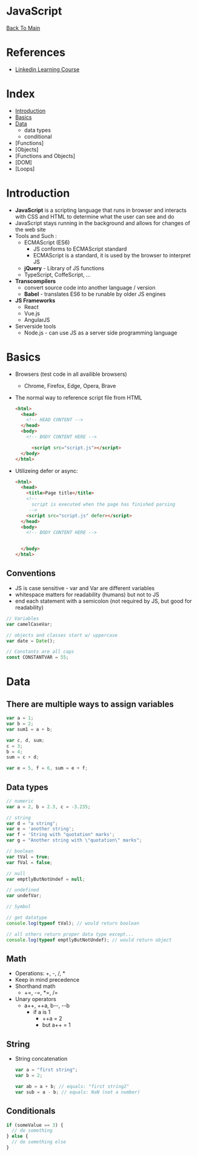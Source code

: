 # JavaScript

[Back To Main](../README.md)

# References

- [Linkedin Learning Course](https://www.linkedin.com/learning/javascript-essential-training-3/what-is-javascript?u=26123450)

# Index

- [Introduction](#Introduction)
- [Basics](#Basics)
- [Data](#Data)
  - data types
  - conditional
- [Functions]
- [Objects]
- [Functions and Objects]
- [DOM]
- [Loops]

# Introduction

- **JavaScript** is a scripting language that runs in browser and interacts with CSS and HTML to determine what the user can see and do
- JavaScript stays running in the background and allows for changes of the web site
- Tools and Such :
  - ECMAScript (ES6)
    - JS conforms to ECMAScript standard
    - ECMAScript is a standard, it is used by the browser to interpret JS
  - **jQuery** - Library of JS functions
  - TypeScript, CoffeScript, ...
- **Transcompilers**
  - convert source code into another language / version
  - **Babel** - translates ES6 to be runable by older JS engines
- **JS Frameworks**
  - React
  - Vue.js
  - AngularJS
- Serverside tools
  - Node.js - can use JS as a server side programming language

# Basics

- Browsers (test code in all availible browsers)
  - Chrome, Firefox, Edge, Opera, Brave
- The normal way to reference script file from HTML

  ```HTML
  <html>
    <head>
      <!-- HEAD CONTENT -->
    </head>
    <body>
      <!-- BODY CONTENT HERE -->

        <script src="script.js"></script>
    </body>
  </html>
  ```

- Utilizeing defer or async:

  ```HTML
  <html>
    <head>
      <title>Page title</title>
      <!--
        script is executed when the page has finished parsing
       -->
      <script src="script.js" defer></script>
    </head>
    <body>
      <!-- BODY CONTENT HERE -->


    </body>
  </html>
  ```

## Conventions

- JS is case sensitive - var and Var are different variables
- whitespace matters for readability (humans) but not to JS
- end each statement with a semicolon (not required by JS, but good for readability)

```JavaScript
// Variables
var camelCaseVar;

// objects and classes start w/ uppercase
var date = Date();

// Constants are all caps
const CONSTANTVAR = 55;
```

# Data

## There are multiple ways to assign variables

```JavaScript
var a = 1;
var b = 2;
var sum1 = a + b;

var c, d, sum;
c = 3;
b = 4;
sum = c + d;

var e = 5, f = 6, sum = e + f;
```

## Data types

```JavaScript
// numeric
var a = 2, b = 2.3, c = -3.235;

// string
var d = "a string";
var e = 'another string';
var f = 'String with "quotation" marks';
var g = "Another string with \"quotation\" marks";

// boolean
var tVal = true;
var fVal = false;

// null
var emptlyButNotUndef = null;

// undefined
var undefVar;

// Symbol

// get datatype
console.log(typeof tVal); // would return boolean

// all others return proper data type except...
console.log(typeof emptlyButNotUndef); // would return object
```

## Math

- Operations: +, -, /, \*
- Keep in mind precedence
- Shorthand math
  - +=, -=, \*=, /=
- Unary operators
  - a++, ++a, b--, --b
    - if a is 1
      - ++a = 2
      - but a++ = 1

## String

- String concatenation

  ```JavaScript
  var a = "first string";
  var b = 2;

  var ab = a + b; // equals: "first string2"
  var sub = a - b; // equals: NaN (not a number)
  ```

## Conditionals

```JavaScript
if (someValue == 3) {
  // do something
} else {
  // do something else
}
```

<!--
# OLD
## Callback Functions
## Variables

- Local variables = created within a function and can only be used inside the function
- Global variables = were created outside of the function and can be accessed anywhere
- In if, else, while, (curly brace code)
  - var is Global - typically want to AVOID this keyword
  - let and const are just variables and will be local
- Types:
  - `var x = 1`:
  - `let y = 1`:
  - `const z = 1`: cannot be changed once given a value
    - Objects: You can push items into a const array, but assigning a new array to the variable would not work
    - Arrays: you can change the values assosiated with keys, but you cannot overwrite an object`

## Other

- A Class example:

```JavaScript
class Person {
  constructor(personName) {
    this.name = personName;
  }

  about() {
    return `Hello, ${this.name}`;
  }
}
```

- Inheritance:

```JavaScript
class Singer extends Person {
  constructor(personName) {
    super(personName); // parent constructor
    this.instrument = "vocals";
  }

  sing() {
    return "Some song lyrics";
  }
}
```

## This

- Has 2 uses!
  - this points to an instance of an object from within its class def.
  - In JS there is a secondary feature:
    - also keeps track of `execution context` (often based on where func was called from) -->
